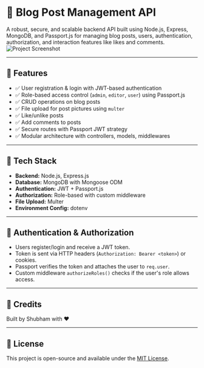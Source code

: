 
# 📝 Blog Post Management API

A robust, secure, and scalable backend API built using Node.js, Express, MongoDB, and Passport.js for managing blog posts, users, authentication, authorization, and interaction features like likes and comments.
![Project Screenshot]([https://res-console.cloudinary.com/dycmay6eq/thumbnails/v1/image/upload/v1746279600/U2NyZWVuc2hvdF8yMDI1LTA1LTAzXzE5MDY1MF9qZ2M1eWU=/drilldown](https://res.cloudinary.com/dycmay6eq/image/upload/v1746279831/gf1kxgdxcxvdjs482agz.png))

---

## 🚀 Features

- ✅ User registration & login with JWT-based authentication
- ✅ Role-based access control (`admin`, `editor`, `user`) using Passport.js
- ✅ CRUD operations on blog posts
- ✅ File upload for post pictures using `multer`
- ✅ Like/unlike posts
- ✅ Add comments to posts
- ✅ Secure routes with Passport JWT strategy
- ✅ Modular architecture with controllers, models, middlewares

---

## 🧱 Tech Stack

- **Backend:** Node.js, Express.js
- **Database:** MongoDB with Mongoose ODM
- **Authentication:** JWT + Passport.js
- **Authorization:** Role-based with custom middleware
- **File Upload:** Multer
- **Environment Config:** dotenv

---

## 🔐 Authentication & Authorization

- Users register/login and receive a JWT token.
- Token is sent via HTTP headers (`Authorization: Bearer <token>`) or cookies.
- Passport verifies the token and attaches the user to `req.user`.
- Custom middleware `authorizeRoles()` checks if the user's role allows access.

---

## 🙌 Credits

Built by Shubham with ❤️  

---

## 📌 License

This project is open-source and available under the [MIT License](LICENSE).
